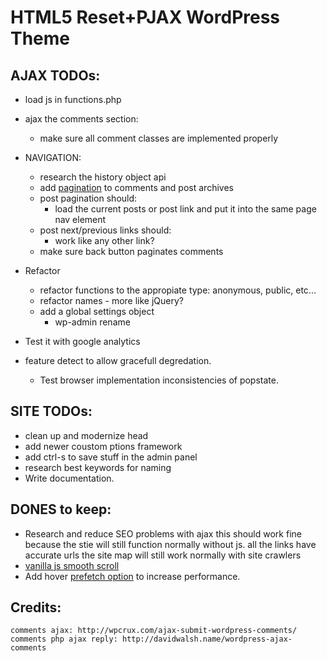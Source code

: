 #  HTML5 Reset+PJAX WordPress Theme


## AJAX TODOs:
- load js in functions.php

- ajax the comments section:
	- make sure all comment classes are implemented properly

- NAVIGATION:
	+ research the history object api
	+ add [pagination](https://codex.wordpress.org/Function_Reference/paginate_links) to comments and post archives
	+ post pagination should:
		* load the current posts or post link and put it into the same page nav element
	+ post next/previous links should:
		* work like any other link?
	+ make sure back button paginates comments

- Refactor
	+ refactor functions to the appropiate type: anonymous, public, etc...
	+ refactor names - more like jQuery?
	+ add a global settings object
		+ wp-admin rename

- Test it with google analytics

- feature detect to allow gracefull degredation.
	+ Test browser implementation inconsistencies of popstate.


## SITE TODOs:
- clean up and modernize head
- add newer coustom ptions framework
- add ctrl-s to save stuff in the admin panel
- research best keywords for naming
- Write documentation.


## DONES to keep:
- Research and reduce SEO problems with ajax
	this should work fine because the stie will still function normally without js. 
	all the links have accurate urls
	the site map will still work normally with site crawlers 
- [vanilla js smooth scroll](https://github.com/cferdinandi/smooth-scroll/) 
- Add hover [prefetch option](http://miguel-perez.github.io/smoothState.js/) to increase performance.


## Credits:
	comments ajax: http://wpcrux.com/ajax-submit-wordpress-comments/
	comments php ajax reply: http://davidwalsh.name/wordpress-ajax-comments

